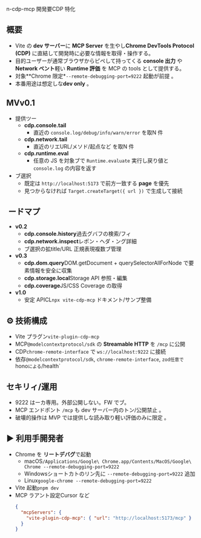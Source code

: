 n-cdp-mcp 開発要CDP 特化	

##  概要
* Vite の **dev サーバー**に **MCP Server** を生やし**Chrome DevTools Protocol (CDP)** に直結して開発時に必要な情報を取得・操作する。
* 目的ユーザーが通常ブラウザからピペして持ってくる **console 出力** や **Network ベント**軽い **Runtime 評価** を MCP の tools として提供する。
* 対象**Chrome 限定*`--remote-debugging-port=9222` 起動が前提	。  
* 本番用途は想定しな**dev only**	。

##  MVv0.1	
* 提供ツー
  * **cdp.console.tail**
    * 直近の `console.log/debug/info/warn/error` を取N 件	
  * **cdp.network.tail**
    * 直近のリエURL/メソド/起点など	を取N 件	
  * **cdp.runtime.eval**
    * 任意の JS を対象ブで `Runtime.evaluate` 実行し戻り値と `console.log` の内容を返す
* ブ選択
  * 既定は `http://localhost:5173` で前方一致する **page** を優先
  * 見つからなければ `Target.createTarget({ url })` で生成して接続

## ️ ードマプ
* **v0.2**
  * **cdp.console.history**過去グバフの検索/フィ
  * **cdp.network.inspect**レポン・ヘダ・ング詳細
  * ブ選択の拡title/URL 正規表現複数ブ管理	
* **v0.3**
  * **cdp.dom.query**DOM.getDocument + querySelectorAllForNode で要素情報を安全に収集
  * **cdp.storage.local**Storage API 参照・編集
  * **cdp.coverage**JS/CSS Coverage の取得
* **v1.0**
  * 安定 APICL`npx vite-cdp-mcp`	ドキメント/サンプ整備

## ⚙️ 技術構成
* Vite プラグン`vite-plugin-cdp-mcp`
* MCP`@modelcontextprotocol/sdk` の **Streamable HTTP** を `/mcp` に公開
* CDP`chrome-remote-interface` で `ws://localhost:9222` に接続
* 依存`@modelcontextprotocol/sdk`, `chrome-remote-interface`, `zod任意で `hono` による `/health`	

##  セキリィ/運用
* 9222 はーカ専用。外部公開しない。FW でブ。
* MCP エンドポント `/mcp` も dev サーバー内のトン/公開禁止	。
* 破壊的操作は MVP では提供しな読み取り軽い評価のみに限定	。

## ▶️ 利用手開発者	
* Chrome を **リートデバグ**で起動
  * macOS`/Applications/Google\ Chrome.app/Contents/MacOS/Google\ Chrome --remote-debugging-port=9222`
  * Windowsショートカトのリン先に `--remote-debugging-port=9222` 追加
  * Linux`google-chrome --remote-debugging-port=9222`
* Vite 起動`pnpm dev`
* MCP ラアント設定Cursor など	
  ```json
  {
    "mcpServers": {
      "vite-plugin-cdp-mcp": { "url": "http://localhost:5173/mcp" }
    }
  }
